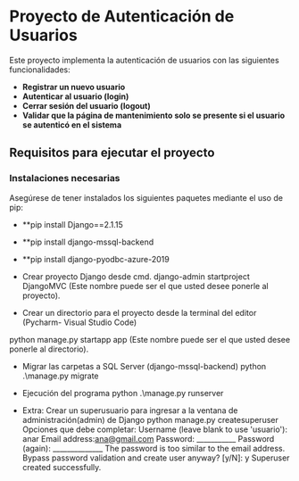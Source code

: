 # Proyecto de Autenticación de Usuarios

Este proyecto implementa la autenticación de usuarios con las siguientes funcionalidades:

- **Registrar un nuevo usuario**
- **Autenticar al usuario (login)**
- **Cerrar sesión del usuario (logout)**
- **Validar que la página de mantenimiento solo se presente si el usuario se autenticó en el sistema**

## Requisitos para ejecutar el proyecto

### Instalaciones necesarias

Asegúrese de tener instalados los siguientes paquetes mediante el uso de pip:

- **pip install Django==2.1.15
- **pip install django-mssql-backend
- **pip install django-pyodbc-azure-2019


- Crear proyecto Django desde cmd.
django-admin startproject DjangoMVC (Este nombre puede ser el que usted desee
ponerle al proyecto).

- Crear un directorio para el proyecto desde la terminal del editor (Pycharm-
Visual Studio Code)

python manage.py startapp app (Este nombre puede ser el que usted desee
ponerle al directorio).

- Migrar las carpetas a SQL Server (django-mssql-backend)
python .\manage.py migrate

- Ejecución del programa
python .\manage.py runserver

- Extra: Crear un superusuario para ingresar a la ventana de administración(admin)
de Django
python manage.py createsuperuser
Opciones que debe completar:
Username (leave blank to use 'usuario'): anar
Email address:ana@gmail.com
Password: ___________
Password (again): ______________
The password is too similar to the email address.
Bypass password validation and create user anyway? [y/N]: y
Superuser created successfully.
